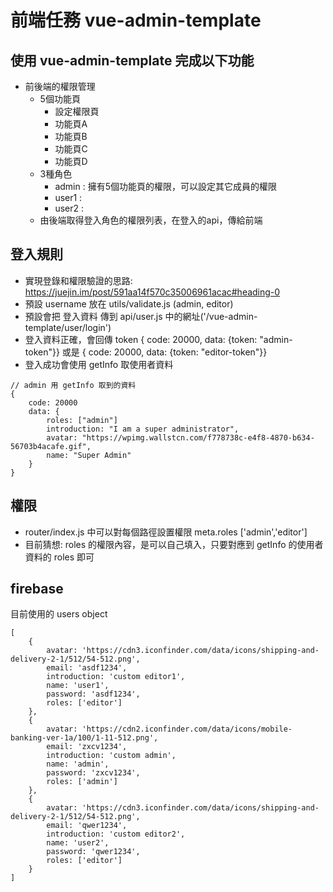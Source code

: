 # 前端任務 vue-admin-template

## 使用 vue-admin-template 完成以下功能

*  前後端的權限管理
    *  5個功能頁
        *  設定權限頁
        *  功能頁A
        *  功能頁B
        *  功能頁C
        *  功能頁D
    *  3種角色
        *  admin : 擁有5個功能頁的權限，可以設定其它成員的權限
        *  user1  : 
        *  user2  : 
    *  由後端取得登入角色的權限列表，在登入的api，傳給前端


## 登入規則
*  實現登錄和權限驗證的思路: https://juejin.im/post/591aa14f570c35006961acac#heading-0
*  預設 username 放在 utils/validate.js (admin, editor)
*  預設會把 登入資料 傳到 api/user.js 中的網址('/vue-admin-template/user/login')
*  登入資料正確，會回傳 token { code: 20000, data: {token: "admin-token"}} 或是 { code: 20000, data: {token: "editor-token"}}
*  登入成功會使用 getInfo 取使用者資料
```
// admin 用 getInfo 取到的資料
{
    code: 20000
    data: {
        roles: ["admin"]
        introduction: "I am a super administrator",
        avatar: "https://wpimg.wallstcn.com/f778738c-e4f8-4870-b634-56703b4acafe.gif",
        name: "Super Admin"
    }
}
```
## 權限
*  router/index.js 中可以對每個路徑設置權限 meta.roles ['admin','editor'] 
*  目前猜想: roles 的權限內容，是可以自己填入，只要對應到 getInfo 的使用者資料的 roles 即可


## firebase

目前使用的 users object
```
[
    {
        avatar: 'https://cdn3.iconfinder.com/data/icons/shipping-and-delivery-2-1/512/54-512.png',
        email: 'asdf1234',
        introduction: 'custom editor1',
        name: 'user1',
        password: 'asdf1234',
        roles: ['editor']
    },
    {
        avatar: 'https://cdn2.iconfinder.com/data/icons/mobile-banking-ver-1a/100/1-11-512.png',
        email: 'zxcv1234',
        introduction: 'custom admin',
        name: 'admin',
        password: 'zxcv1234',
        roles: ['admin']
    },
    {
        avatar: 'https://cdn3.iconfinder.com/data/icons/shipping-and-delivery-2-1/512/54-512.png',
        email: 'qwer1234',
        introduction: 'custom editor2',
        name: 'user2',
        password: 'qwer1234',
        roles: ['editor']
    }
]
```